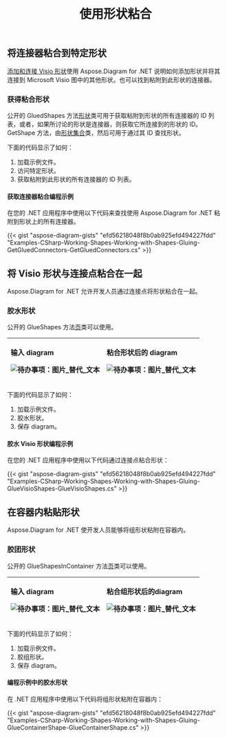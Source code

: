 ﻿---
title: 使用形状粘合
type: docs
weight: 40
url: /zh/net/working-with-shapes-gluing/
description: 本节介绍如何使用 Aspose.Diagram 获取粘附到特定形状的形状。
---
## **将连接器粘合到特定形状**
[添加和连接 Visio 形状](https://docs.aspose.com/diagram/net/add-retrieve-copy-and-read-visio-shape-data/)使用 Aspose.Diagram for .NET 说明如何添加形状并将其连接到 Microsoft Visio 图中的其他形状。也可以找到粘附到此形状的连接器。
### **获得粘合形状**
公开的 GluedShapes 方法[形状](http://www.aspose.com/api/net/diagram/aspose.diagram/shape)类可用于获取粘附到形状的所有连接器的 ID 列表，或者，如果所讨论的形状是连接器，则获取它所连接到的形状的 ID。GetShape 方法，由[形状集合](http://www.aspose.com/api/net/diagram/aspose.diagram/shapecollection)类，然后可用于通过其 ID 查找形状。

下面的代码显示了如何：

1. 加载示例文件。
1. 访问特定形状。
1. 获取粘附到此形状的所有连接器的 ID 列表。
#### **获取连接器粘合编程示例**
在您的 .NET 应用程序中使用以下代码来查找使用 Aspose.Diagram for .NET 粘附到形状上的所有连接器。

{{< gist "aspose-diagram-gists" "efd56218048f8b0ab925efd494227fdd" "Examples-CSharp-Working-Shapes-Working-with-Shapes-Gluing-GetGluedConnectors-GetGluedConnectors.cs" >}}
## **将 Visio 形状与连接点粘合在一起**
Aspose.Diagram for .NET 允许开发人员通过连接点将形状粘合在一起。
### **胶水形状**
公开的 GlueShapes 方法[页](http://www.aspose.com/api/net/diagram/aspose.diagram/page)类可以使用。

|<p>**输入 diagram** </p><p>![待办事项：图片_替代_文本](working-with-shapes-gluing_1.png)</p>|<p>**粘合形状后的 diagram** </p><p>![待办事项：图片_替代_文本](working-with-shapes-gluing_2.png)</p>|
|:- |:- |
下面的代码显示了如何：

1. 加载示例文件。
1. 胶水形状。
1. 保存 diagram。
#### **胶水 Visio 形状编程示例**
在您的 .NET 应用程序中使用以下代码通过连接点粘合形状：

{{< gist "aspose-diagram-gists" "efd56218048f8b0ab925efd494227fdd" "Examples-CSharp-Working-Shapes-Working-with-Shapes-Gluing-GlueVisioShapes-GlueVisioShapes.cs" >}}
## **在容器内粘贴形状**
Aspose.Diagram for .NET 使开发人员能够将组形状粘附在容器内。
### **胶团形状**
公开的 GlueShapesInContainer 方法[页](http://www.aspose.com/api/net/diagram/aspose.diagram/page)类可以使用。

|<p>**输入 diagram** </p><p>![待办事项：图片_替代_文本](working-with-shapes-gluing_3.png)</p>|<p>**粘合组形状后的diagram** </p><p>![待办事项：图片_替代_文本](working-with-shapes-gluing_4.png)</p>|
|:- |:- |
下面的代码显示了如何：

1. 加载示例文件。
1. 胶组形状。
1. 保存 diagram。
#### **编程示例中的胶水形状**
在 .NET 应用程序中使用以下代码将组形状粘附在容器内：

{{< gist "aspose-diagram-gists" "efd56218048f8b0ab925efd494227fdd" "Examples-CSharp-Working-Shapes-Working-with-Shapes-Gluing-GlueContainerShape-GlueContainerShape.cs" >}}
